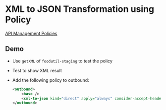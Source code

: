 # XML to JSON Transformation using Policy

[API Management Policies](https://docs.microsoft.com/en-us/azure/api-management/api-management-policies)

## Demo	

- Use `getXML` of `foodutil-staging` to test the policy
- Test to show XML result
- Add the following policy to outbound:

    ```xml
    <outbound>
        <base />
        <xml-to-json kind="direct" apply="always" consider-accept-header="false" />
    </outbound>
    ```